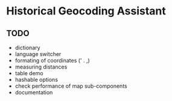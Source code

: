 # Historical Geocoding Assistant

## TODO
 - dictionary
 - language switcher
 - formating of coordinates (' . ,)
 - measuring distances
 - table demo
 - hashable options
 - check performance of map sub-components
 - documentation
